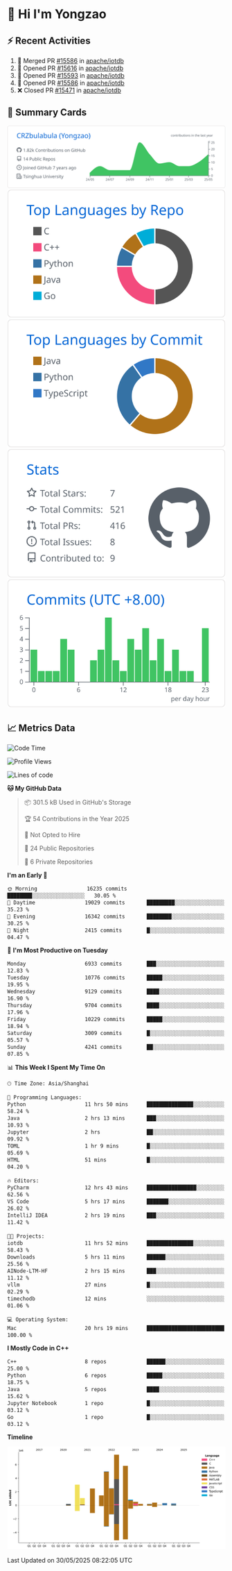 # 👋 Hi I'm Yongzao

## ⚡ Recent Activities
<!--START_SECTION:activity-->
1. 🎉 Merged PR [#15586](https://github.com/apache/iotdb/pull/15586) in [apache/iotdb](https://github.com/apache/iotdb)
2. 💪 Opened PR [#15616](https://github.com/apache/iotdb/pull/15616) in [apache/iotdb](https://github.com/apache/iotdb)
3. 💪 Opened PR [#15593](https://github.com/apache/iotdb/pull/15593) in [apache/iotdb](https://github.com/apache/iotdb)
4. 💪 Opened PR [#15586](https://github.com/apache/iotdb/pull/15586) in [apache/iotdb](https://github.com/apache/iotdb)
5. ❌ Closed PR [#15471](https://github.com/apache/iotdb/pull/15471) in [apache/iotdb](https://github.com/apache/iotdb)
<!--END_SECTION:activity-->

## 🎑 Summary Cards

[![](https://raw.githubusercontent.com/CRZbulabula/CRZbulabula/main/profile-summary-card-output/github/0-profile-details.svg)](https://github.com/vn7n24fzkq/github-profile-summary-cards)
[![](https://raw.githubusercontent.com/CRZbulabula/CRZbulabula/main/profile-summary-card-output/github/1-repos-per-language.svg)](https://github.com/vn7n24fzkq/github-profile-summary-cards) [![](https://raw.githubusercontent.com/CRZbulabula/CRZbulabula/main/profile-summary-card-output/github/2-most-commit-language.svg)](https://github.com/vn7n24fzkq/github-profile-summary-cards)
[![](https://raw.githubusercontent.com/CRZbulabula/CRZbulabula/main/profile-summary-card-output/github/3-stats.svg)](https://github.com/vn7n24fzkq/github-profile-summary-cards) [![](https://raw.githubusercontent.com/CRZbulabula/CRZbulabula/main/profile-summary-card-output/github/4-productive-time.svg)](https://github.com/vn7n24fzkq/github-profile-summary-cards)

## 📈 Metrics Data

<!--START_SECTION:waka-->
![Code Time](http://img.shields.io/badge/Code%20Time-889%20hrs%2046%20mins-blue)

![Profile Views](http://img.shields.io/badge/Profile%20Views-0-blue)

![Lines of code](https://img.shields.io/badge/From%20Hello%20World%20I%27ve%20Written-31.4%20million%20lines%20of%20code-blue)

**🐱 My GitHub Data** 

> 📦 301.5 kB Used in GitHub's Storage 
 > 
> 🏆 54 Contributions in the Year 2025
 > 
> 🚫 Not Opted to Hire
 > 
> 📜 24 Public Repositories 
 > 
> 🔑 6 Private Repositories 
 > 
**I'm an Early 🐤** 

```text
🌞 Morning                16235 commits       ████████░░░░░░░░░░░░░░░░░   30.05 % 
🌆 Daytime                19029 commits       █████████░░░░░░░░░░░░░░░░   35.23 % 
🌃 Evening                16342 commits       ████████░░░░░░░░░░░░░░░░░   30.25 % 
🌙 Night                  2415 commits        █░░░░░░░░░░░░░░░░░░░░░░░░   04.47 % 
```
📅 **I'm Most Productive on Tuesday** 

```text
Monday                   6933 commits        ███░░░░░░░░░░░░░░░░░░░░░░   12.83 % 
Tuesday                  10776 commits       █████░░░░░░░░░░░░░░░░░░░░   19.95 % 
Wednesday                9129 commits        ████░░░░░░░░░░░░░░░░░░░░░   16.90 % 
Thursday                 9704 commits        ████░░░░░░░░░░░░░░░░░░░░░   17.96 % 
Friday                   10229 commits       █████░░░░░░░░░░░░░░░░░░░░   18.94 % 
Saturday                 3009 commits        █░░░░░░░░░░░░░░░░░░░░░░░░   05.57 % 
Sunday                   4241 commits        ██░░░░░░░░░░░░░░░░░░░░░░░   07.85 % 
```


📊 **This Week I Spent My Time On** 

```text
🕑︎ Time Zone: Asia/Shanghai

💬 Programming Languages: 
Python                   11 hrs 50 mins      ███████████████░░░░░░░░░░   58.24 % 
Java                     2 hrs 13 mins       ███░░░░░░░░░░░░░░░░░░░░░░   10.93 % 
Jupyter                  2 hrs               ██░░░░░░░░░░░░░░░░░░░░░░░   09.92 % 
TOML                     1 hr 9 mins         █░░░░░░░░░░░░░░░░░░░░░░░░   05.69 % 
HTML                     51 mins             █░░░░░░░░░░░░░░░░░░░░░░░░   04.20 % 

🔥 Editors: 
PyCharm                  12 hrs 43 mins      ████████████████░░░░░░░░░   62.56 % 
VS Code                  5 hrs 17 mins       ███████░░░░░░░░░░░░░░░░░░   26.02 % 
IntelliJ IDEA            2 hrs 19 mins       ███░░░░░░░░░░░░░░░░░░░░░░   11.42 % 

🐱‍💻 Projects: 
iotdb                    11 hrs 52 mins      ███████████████░░░░░░░░░░   58.43 % 
Downloads                5 hrs 11 mins       ██████░░░░░░░░░░░░░░░░░░░   25.56 % 
AINode-LTM-HF            2 hrs 15 mins       ███░░░░░░░░░░░░░░░░░░░░░░   11.12 % 
vllm                     27 mins             █░░░░░░░░░░░░░░░░░░░░░░░░   02.29 % 
timechodb                12 mins             ░░░░░░░░░░░░░░░░░░░░░░░░░   01.06 % 

💻 Operating System: 
Mac                      20 hrs 19 mins      █████████████████████████   100.00 % 
```

**I Mostly Code in C++** 

```text
C++                      8 repos             ██████░░░░░░░░░░░░░░░░░░░   25.00 % 
Python                   6 repos             █████░░░░░░░░░░░░░░░░░░░░   18.75 % 
Java                     5 repos             ████░░░░░░░░░░░░░░░░░░░░░   15.62 % 
Jupyter Notebook         1 repo              █░░░░░░░░░░░░░░░░░░░░░░░░   03.12 % 
Go                       1 repo              █░░░░░░░░░░░░░░░░░░░░░░░░   03.12 % 
```



**Timeline**

![Lines of Code chart](https://raw.githubusercontent.com/CRZbulabula/CRZbulabula/main/assets/bar_graph.png)


 Last Updated on 30/05/2025 08:22:05 UTC
<!--END_SECTION:waka-->


